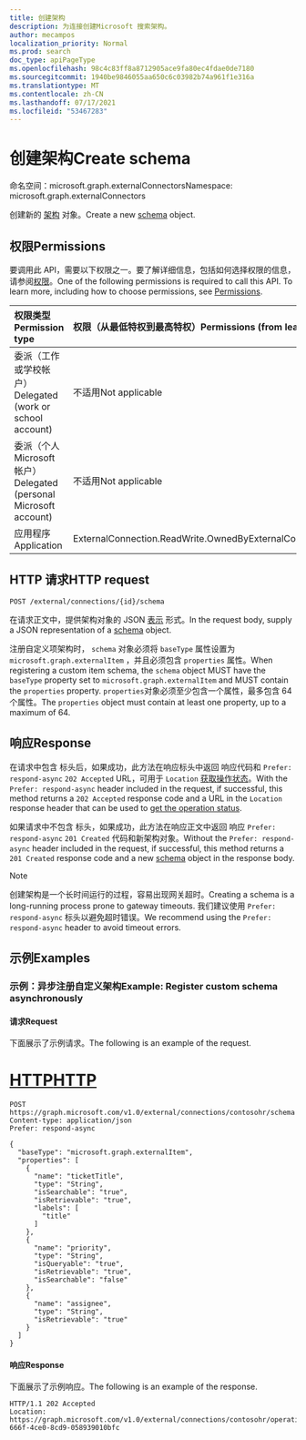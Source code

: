 ```yaml
---
title: 创建架构
description: 为连接创建Microsoft 搜索架构。
author: mecampos
localization_priority: Normal
ms.prod: search
doc_type: apiPageType
ms.openlocfilehash: 98c4c83ff8a8712905ace9fa80ec4fdae0de7180
ms.sourcegitcommit: 1940be9846055aa650c6c03982b74a961f1e316a
ms.translationtype: MT
ms.contentlocale: zh-CN
ms.lasthandoff: 07/17/2021
ms.locfileid: "53467283"
---
```

# <a name="create-schema"></a><span data-ttu-id="1ff7f-103">创建架构</span><span class="sxs-lookup"><span data-stu-id="1ff7f-103">Create schema</span></span>
<span data-ttu-id="1ff7f-104">命名空间：microsoft.graph.externalConnectors</span><span class="sxs-lookup"><span data-stu-id="1ff7f-104">Namespace: microsoft.graph.externalConnectors</span></span>



<span data-ttu-id="1ff7f-105">创建新的 [架构](../resources/externalconnectors-schema.md) 对象。</span><span class="sxs-lookup"><span data-stu-id="1ff7f-105">Create a new [schema](../resources/externalconnectors-schema.md) object.</span></span>

## <a name="permissions"></a><span data-ttu-id="1ff7f-106">权限</span><span class="sxs-lookup"><span data-stu-id="1ff7f-106">Permissions</span></span>
<span data-ttu-id="1ff7f-p101">要调用此 API，需要以下权限之一。要了解详细信息，包括如何选择权限的信息，请参阅[权限](/graph/permissions-reference)。</span><span class="sxs-lookup"><span data-stu-id="1ff7f-p101">One of the following permissions is required to call this API. To learn more, including how to choose permissions, see [Permissions](/graph/permissions-reference).</span></span>

|<span data-ttu-id="1ff7f-109">权限类型</span><span class="sxs-lookup"><span data-stu-id="1ff7f-109">Permission type</span></span>|<span data-ttu-id="1ff7f-110">权限（从最低特权到最高特权）</span><span class="sxs-lookup"><span data-stu-id="1ff7f-110">Permissions (from least to most privileged)</span></span>|
|:---|:---|
|<span data-ttu-id="1ff7f-111">委派（工作或学校帐户）</span><span class="sxs-lookup"><span data-stu-id="1ff7f-111">Delegated (work or school account)</span></span>|<span data-ttu-id="1ff7f-112">不适用</span><span class="sxs-lookup"><span data-stu-id="1ff7f-112">Not applicable</span></span>|
|<span data-ttu-id="1ff7f-113">委派（个人 Microsoft 帐户）</span><span class="sxs-lookup"><span data-stu-id="1ff7f-113">Delegated (personal Microsoft account)</span></span>|<span data-ttu-id="1ff7f-114">不适用</span><span class="sxs-lookup"><span data-stu-id="1ff7f-114">Not applicable</span></span>|
|<span data-ttu-id="1ff7f-115">应用程序</span><span class="sxs-lookup"><span data-stu-id="1ff7f-115">Application</span></span>| <span data-ttu-id="1ff7f-116">ExternalConnection.ReadWrite.OwnedBy</span><span class="sxs-lookup"><span data-stu-id="1ff7f-116">ExternalConnection.ReadWrite.OwnedBy</span></span>|

## <a name="http-request"></a><span data-ttu-id="1ff7f-117">HTTP 请求</span><span class="sxs-lookup"><span data-stu-id="1ff7f-117">HTTP request</span></span>

<!-- {
  "blockType": "ignored"
}
-->
```http
POST /external/connections/{id}/schema
```
<span data-ttu-id="1ff7f-118">在请求正文中，提供架构对象的 JSON [表示](../resources/externalconnectors-schema.md) 形式。</span><span class="sxs-lookup"><span data-stu-id="1ff7f-118">In the request body, supply a JSON representation of a [schema](../resources/externalconnectors-schema.md) object.</span></span>

<span data-ttu-id="1ff7f-119">注册自定义项架构时， `schema` 对象必须将 `baseType` 属性设置为 `microsoft.graph.externalItem` ，并且必须包含 `properties` 属性。</span><span class="sxs-lookup"><span data-stu-id="1ff7f-119">When registering a custom item schema, the `schema` object MUST have the `baseType` property set to `microsoft.graph.externalItem` and MUST contain the `properties` property.</span></span> <span data-ttu-id="1ff7f-120">`properties`对象必须至少包含一个属性，最多包含 64 个属性。</span><span class="sxs-lookup"><span data-stu-id="1ff7f-120">The `properties` object must contain at least one property, up to a maximum of 64.</span></span>

## <a name="response"></a><span data-ttu-id="1ff7f-121">响应</span><span class="sxs-lookup"><span data-stu-id="1ff7f-121">Response</span></span>

<span data-ttu-id="1ff7f-122">在请求中包含 标头后，如果成功，此方法在响应标头中返回 响应代码和 `Prefer: respond-async` `202 Accepted` URL，可用于 `Location` [获取操作状态](../api/externalconnectors-connectionoperation-get.md)。</span><span class="sxs-lookup"><span data-stu-id="1ff7f-122">With the `Prefer: respond-async` header included in the request, if successful, this method returns a `202 Accepted` response code and a URL in the `Location` response header that can be used to [get the operation status](../api/externalconnectors-connectionoperation-get.md).</span></span>

<span data-ttu-id="1ff7f-123">如果请求中不包含 标头，如果成功，此方法在响应正文中返回 响应 `Prefer: respond-async` `201 Created` 代码和新[](../resources/externalconnectors-schema.md)架构对象。</span><span class="sxs-lookup"><span data-stu-id="1ff7f-123">Without the `Prefer: respond-async` header included in the request, if successful, this method returns a `201 Created` response code and a new [schema](../resources/externalconnectors-schema.md) object in the response body.</span></span>

> [!NOTE]
> <span data-ttu-id="1ff7f-124">创建架构是一个长时间运行的过程，容易出现网关超时。</span><span class="sxs-lookup"><span data-stu-id="1ff7f-124">Creating a schema is a long-running process prone to gateway timeouts.</span></span> <span data-ttu-id="1ff7f-125">我们建议使用 `Prefer: respond-async` 标头以避免超时错误。</span><span class="sxs-lookup"><span data-stu-id="1ff7f-125">We recommend using the `Prefer: respond-async` header to avoid timeout errors.</span></span>

## <a name="examples"></a><span data-ttu-id="1ff7f-126">示例</span><span class="sxs-lookup"><span data-stu-id="1ff7f-126">Examples</span></span>

### <a name="example-register-custom-schema-asynchronously"></a><span data-ttu-id="1ff7f-127">示例：异步注册自定义架构</span><span class="sxs-lookup"><span data-stu-id="1ff7f-127">Example: Register custom schema asynchronously</span></span>

#### <a name="request"></a><span data-ttu-id="1ff7f-128">请求</span><span class="sxs-lookup"><span data-stu-id="1ff7f-128">Request</span></span>

<span data-ttu-id="1ff7f-129">下面展示了示例请求。</span><span class="sxs-lookup"><span data-stu-id="1ff7f-129">The following is an example of the request.</span></span>

# <a name="http"></a>[<span data-ttu-id="1ff7f-130">HTTP</span><span class="sxs-lookup"><span data-stu-id="1ff7f-130">HTTP</span></span>](#tab/http)
<!-- {
  "blockType": "request",
  "name": "create_schema_from_connection_async",
  "@odata.type": "microsoft.graph.externalConnectors.schema"
}-->

```http
POST https://graph.microsoft.com/v1.0/external/connections/contosohr/schema
Content-type: application/json
Prefer: respond-async

{
  "baseType": "microsoft.graph.externalItem",
  "properties": [
    {
      "name": "ticketTitle",
      "type": "String",
      "isSearchable": "true",
      "isRetrievable": "true",
      "labels": [
        "title"
      ]
    },
    {
      "name": "priority",
      "type": "String",
      "isQueryable": "true",
      "isRetrievable": "true",
      "isSearchable": "false"
    },
    {
      "name": "assignee",
      "type": "String",
      "isRetrievable": "true"
    }
  ]
}
```

#### <a name="response"></a><span data-ttu-id="1ff7f-131">响应</span><span class="sxs-lookup"><span data-stu-id="1ff7f-131">Response</span></span>

<span data-ttu-id="1ff7f-132">下面展示了示例响应。</span><span class="sxs-lookup"><span data-stu-id="1ff7f-132">The following is an example of the response.</span></span>

<!-- {
  "blockType": "response",
  "truncated": true
} -->

```http
HTTP/1.1 202 Accepted
Location: https://graph.microsoft.com/v1.0/external/connections/contosohr/operations/616bfeed-666f-4ce0-8cd9-058939010bfc
```
